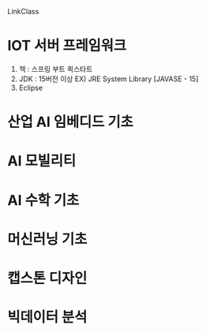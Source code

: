 LinkClass
# IOT 서버 프레임워크
1. 책 : 스프링 부트 퀵스타트 
2. JDK : 15버전 이상 EX) JRE System Library [JAVASE - 15]
3. Eclipse 
# 산업 AI 임베디드 기초

# AI 모빌리티

# AI 수학 기초

# 머신러닝 기초

# 캡스톤 디자인

# 빅데이터 분석